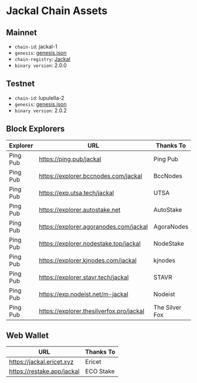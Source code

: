 # Jackal Chain Assets

## Mainnet
- `chain-id`: jackal-1
- `genesis`: [genesis.json](https://cdn.discordapp.com/attachments/1002389406650466405/1034968352591986859/updated_genesis2.json)
- `chain-registry`: [Jackal](https://github.com/cosmos/chain-registry/blob/master/jackal/chain.json)
- `binary version`: 2.0.0

## Testnet
- `chain-id`: lupulella-2
- `genesis`: [genesis.json](/testnet/genesis.json)
- `binary version`: 2.0.2

## Block Explorers

| Explorer | URL                                      | Thanks To      |
|----------|------------------------------------------|----------------|
| Ping Pub | https://ping.pub/jackal                  | Ping Pub       |
| Ping Pub | https://explorer.bccnodes.com/jackal     | BccNodes       |
| Ping Pub | https://exp.utsa.tech/jackal             | UTSA           |
| Ping Pub | https://explorer.autostake.net           | AutoStake      |
| Ping Pub | https://explorer.agoranodes.com/jackal   | AgoraNodes     |
| Ping Pub | https://explorer.nodestake.top/jackal    | NodeStake      |
| Ping Pub | https://explorer.kjnodes.com/jackal      | kjnodes        |
| Ping Pub | https://explorer.stavr.tech/jackal       | STAVR          |
| Ping Pub | https://exp.nodeist.net/m-jackal         | Nodeist        |
| Ping Pub | https://explorer.thesilverfox.pro/jackal | The Silver Fox |

## Web Wallet

| URL                        | Thanks To |
|----------------------------|-----------|
| https://jackal.ericet.xyz  | Ericet    |
| https://restake.app/jackal | ECO Stake |
